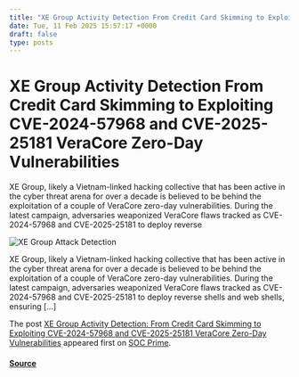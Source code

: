 ```yaml
---
title: "XE Group Activity Detection From Credit Card Skimming to Exploiting CVE-2024-57968 and CVE-2025-25181 VeraCore Zero-Day Vulnerabilities"
date: Tue, 11 Feb 2025 15:57:17 +0000
draft: false
type: posts
---
```

# XE Group Activity Detection From Credit Card Skimming to Exploiting CVE-2024-57968 and CVE-2025-25181 VeraCore Zero-Day Vulnerabilities





 XE Group, likely a Vietnam-linked hacking collective that has been active in the cyber threat arena for over a decade is believed to be behind the exploitation of a couple of VeraCore zero-day vulnerabilities. During the latest campaign, adversaries weaponized VeraCore flaws tracked as CVE-2024-57968 and CVE-2025-25181 to deploy reverse

![XE Group Attack Detection](https://socprime.com/wp-content/uploads/XE-Group-1-400x234.jpg)

XE Group, likely a Vietnam-linked hacking collective that has been active in the cyber threat arena for over a decade is believed to be behind the exploitation of a couple of VeraCore zero-day vulnerabilities. During the latest campaign, adversaries weaponized VeraCore flaws tracked as CVE-2024-57968 and CVE-2025-25181 to deploy reverse shells and web shells, ensuring \[…\]

The post [XE Group Activity Detection: From Credit Card Skimming to Exploiting CVE-2024-57968 and CVE-2025-25181 VeraCore Zero-Day Vulnerabilities](https://socprime.com/blog/detect-xe-group-attacks/) appeared first on [SOC Prime](https://socprime.com).

#### [Source](https://socprime.com/blog/detect-xe-group-attacks/)

